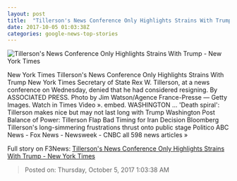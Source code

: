 ```yaml
---
layout: post
title:  "Tillerson's News Conference Only Highlights Strains With Trump - New York Times"
date: 2017-10-05 01:03:38Z
categories: google-news-top-stories
---
```


![Tillerson's News Conference Only Highlights Strains With Trump - New York Times](https://static01.nyt.com/images/2017/10/05/us/05dc-tillerson1/05dc-tillerson1-facebookJumbo.jpg)

New York Times Tillerson's News Conference Only Highlights Strains With Trump New York Times Secretary of State Rex W. Tillerson, at a news conference on Wednesday, denied that he had considered resigning. By ASSOCIATED PRESS. Photo by Jim Watson/Agence France-Presse — Getty Images. Watch in Times Video ». embed. WASHINGTON ... 'Death spiral': Tillerson makes nice but may not last long with Trump Washington Post Balance of Power: Tillerson Flap Bad Timing for Iran Decision Bloomberg Tillerson's long-simmering frustrations thrust onto public stage Politico ABC News - Fox News - Newsweek - CNBC all 598 news articles »


Full story on F3News: [Tillerson's News Conference Only Highlights Strains With Trump - New York Times](http://www.f3nws.com/n/qU3NpF)

> Posted on: Thursday, October 5, 2017 1:03:38 AM
